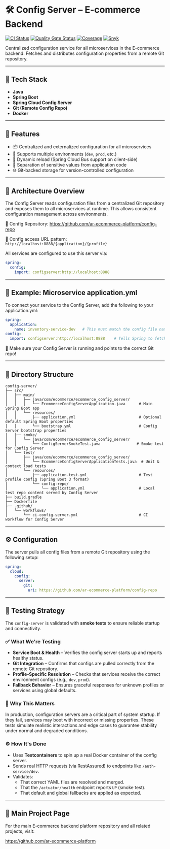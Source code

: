 # 🛠️ Config Server – E-commerce Backend

[![CI Status](https://github.com/ar-ecommerce-platform/config-server/actions/workflows/ci-config-server.yml/badge.svg)](https://github.com/ar-ecommerce-platform/config-server/actions/workflows/ci-config-server.yml)
[![Quality Gate Status](https://sonarcloud.io/api/project_badges/measure?project=ar-ecommerce-platform_config-server&metric=alert_status)](https://sonarcloud.io/summary/new_code?id=ar-ecommerce-platform_config-server)
[![Coverage](https://sonarcloud.io/api/project_badges/measure?project=ar-ecommerce-platform_config-server&metric=coverage)](https://sonarcloud.io/summary/new_code?id=ar-ecommerce-platform_config-server)
[![Snyk](https://snyk.io/test/github/ar-ecommerce-platform/config-server/badge.svg)](https://snyk.io/test/github/ar-ecommerce-platform/config-server)


Centralized configuration service for all microservices in the E-commerce backend. Fetches and distributes configuration properties from a remote Git repository.

---

## 🔧 Tech Stack

- **Java**
- **Spring Boot**
- **Spring Cloud Config Server**
- **Git (Remote Config Repo)**
- **Docker**

---

## 🚀 Features

- 📦 Centralized and externalized configuration for all microservices
- 📂 Supports multiple environments (`dev`, `prod`, etc.)
- 🔄 Dynamic reload (Spring Cloud Bus support on client-side)
- 🔐 Separation of sensitive values from application code
- 🌐 Git-backed storage for version-controlled configuration

---

## 🧱 Architecture Overview

The Config Server reads configuration files from a centralized Git repository and exposes them to all microservices at runtime. This allows consistent configuration management across environments.

📁 Config Repository: https://github.com/ar-ecommerce-platform/config-repo

🔗 Config access URL pattern:  
`http://localhost:8888/{application}/{profile}`

All services are configured to use this server via:
```yaml
spring:
  config:
    import: configserver:http://localhost:8888
```

---

## 🧾 Example: Microservice application.yml
To connect your service to the Config Server, add the following to your application.yml:

```yaml
spring:
  application:
    name: inventory-service-dev   # This must match the config file name in the config repo
config:
  import: configserver:http://localhost:8888    # Tells Spring to fetch config from the Config Server
```
📝 Make sure your Config Server is running and points to the correct Git repo!

---

## 📁 Directory Structure

```
config-server/
├── src/
│   ├── main/
│   │   ├── java/com/ecommerce/ecommerce_config_server/
│   │   │   └── EcommerceConfigServerApplication.java      # Main Spring Boot app
│   │   └── resources/
│   │       ├── application.yml                            # Optional default Spring Boot properties
│   │       └── bootstrap.yml                              # Config Server bootstrap properties
│   ├── smoke/
│   │   └── java/com/ecommerce/ecommerce_config_server/
│   │       └── ConfigServerSmokeTest.java                # Smoke test for Config Server
│   └── test/
│       ├── java/com/ecommerce/ecommerce_config_server/
│       │   └── EcommerceConfigServerApplicationTests.java  # Unit & context load tests
│       └── resources/
│           ├── application-test.yml                       # Test profile config (Spring Boot 3 format)
│           └── config-repo/
│               └── application.yml                        # Local test repo content served by Config Server
├── build.gradle
├── Dockerfile
├── .github/
│   └── workflows/
│       └── ci-config-server.yml                           # CI workflow for Config Server
```

---

## ⚙️ Configuration

The server pulls all config files from a remote Git repository using the following setup:

```yaml
spring:
  cloud:
    config:
      server:
        git:
          uri: https://github.com/ar-ecommerce-platform/config-repo
```

---


## 🧪 Testing Strategy

The `config-server` is validated with **smoke tests** to ensure reliable startup and connectivity.

### ✅ What We're Testing
- **Service Boot & Health** – Verifies the config server starts up and reports healthy status.
- **Git Integration** – Confirms that configs are pulled correctly from the remote Git repository.
- **Profile-Specific Resolution** – Checks that services receive the correct environment configs (e.g., `dev`, `prod`).
- **Fallback Behavior** – Ensures graceful responses for unknown profiles or services using global defaults.

### 🧠 Why This Matters
In production, configuration servers are a critical part of system startup. If they fail, services may boot with incorrect or missing properties. These tests simulate realistic interactions and edge cases to guarantee stability under normal and degraded conditions.

### ⚙️ How It's Done
- Uses **Testcontainers** to spin up a real Docker container of the config server.
- Sends real HTTP requests (via RestAssured) to endpoints like `/auth-service/dev`.
- Validates:
  - That correct YAML files are resolved and merged.
  - That the `/actuator/health` endpoint reports `UP` (smoke test).
  - That default and global fallbacks are applied as expected.
---

## 🔗 Main Project Page

For the main E-commerce backend platform repository and all related projects, visit:

https://github.com/ar-ecommerce-platform